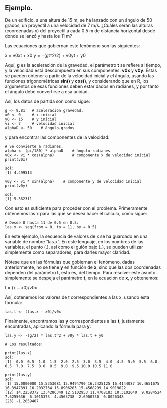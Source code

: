 ## Ejemplo.

De un edificio, a una altura de 15 m, se ha lanzado con un ángulo de 50 grados, un proyectil a una velocidad de 7 m/s. ¿Cuáles serán las alturas (coordenadas y) del proyectil a cada 0.5 m de distancia horizontal desde donde se lanzó y hasta los 11 m?

Las ecuaciones que gobiernan este fenómeno son las siguientes:

x = v0xt + x0
y = −(gt^2/2) + v0yt + y0

Aquí, **g** es la aceleración de la gravedad, el parámetro **t** se refiere al tiempo, y la velocidad está descompuesta en sus componentes: **v0x** y **v0y**. Éstas se pueden obtener a partir de la velocidad inicial y el ángulo, usando las funciones trigonométricas **sin()** y **cos()**, y considerando que en R, los argumentos de esas funciones deben estar dados en radianes, y por tanto el ángulo debe convertirse a esa unidad.

Así, los datos de partida son como sigue:

```{r}
g <- 9.81   # aceleración gravedad.
x0 <- 0     # x inicial
y0 <- 15    # y inicial
vi <- 7     # velocidad inicial
alphaD <- 50    # ángulo-grados
```

y para encontrar las componentes de la velocidad:

```{r}
# Se convierte a radianes.
alpha <- (pi/180) * alphaD    # ángulo-radianes
v0x <- vi * cos(alpha)        # componente x de velocidad inicial
print(v0x)

sol:
[1] 4.499513

v0y <- vi * sin(alpha)    # componente y de velocidad inicial
print(v0y)

sol:
[1] 5.362311
```

Con esto es suficiente para proceder con el problema. Primeramente obtenemos las x para las que se desea hacer el cálculo, como sigue:

```{r}
# Desde 0 hasta 11 de 0.5 en 0.5:
las.x <- seq(from = 0, to = 11, by = 0.5)
```

En este ejemplo, la secuencia de valores de x se ha guardado en una variable de nombre “las.x”. En este lenguaje, en los nombres de las variables, el punto (.), así como el guión bajo (_), se pueden utilizar simplemente como separadores, para darles mayor claridad.

Nótese que en las fórmulas que gobiernan el fenómeno, dadas anteriormente, no se tiene **y** en función de **x**, sino que las dos coordenadas dependen del parámetro **t**, esto es, del tiempo. Para resolver este asunto simplemente se despeja el parámetro **t**, en la ecuación de **x**, y obtenemos:

t = (x − x0)/v0x

Así, obtenemos los valores de t correspondientes a las x, usando esta fórmula:

```{r}
las.t <- (las.x - x0)/v0x
```

Finalmente, encontramos las **y** correspondientes a las **t**, justamente encontradas, aplicando la fórmula para **y**:

```{r}
las.y <- -(g/2) * las.t^2 + v0y * las.t + y0

# Los resultados:

print(las.x)
sol:
[1]  0.0  0.5  1.0  1.5  2.0  2.5  3.0  3.5  4.0  4.5  5.0  5.5  6.0  6.5  7.0  7.5  8.0  8.5  9.0  9.5 10.0 10.5 11.0

print(las.y)
sol:
[1] 15.0000000 15.5353081 15.9494790 16.2425125 16.4144087 16.4651675 16.3947891 16.2032734 15.8906203 15.4568299 14.9019022
[12] 14.2258372 13.4286349 12.5102953 11.4708183 10.3102040  9.0284524  7.6255636  6.1015373  4.4563738  2.6900730  0.8026348
[23] -1.2059407
```


